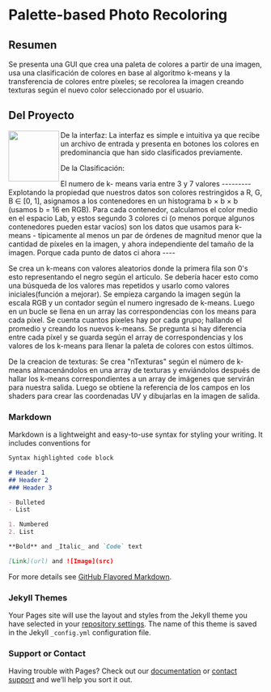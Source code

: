 # Palette-based Photo Recoloring
## Resumen
Se presenta una GUI que crea una paleta de colores a partir de una imagen, usa una clasificación de colores en base al algoritmo k-means y la transferencia de colores entre píxeles; se recolorea la imagen creando texturas según el nuevo color seleccionado por el usuario. 

## Del Proyecto

<img align="left" width="100" height="100" src="http://www.fillmurray.com/100/100">

De la interfaz: 
La interfaz es simple e intuitiva ya que recibe un archivo de entrada y presenta en botones los colores en predominancia que han sido clasificados previamente.

De la Clasificación:


 El numero de k- means varia entre 3 y 7 valores 
  ---------  Explotando la propiedad
que nuestros datos son colores restringidos a R, G, B ∈ [0, 1], asignamos
a los contenedores en un histograma b × b × b (usamos b = 16 en RGB).
Para cada contenedor, calculamos el color medio en el espacio Lab, y estos
segundo
3
colores ci (o menos porque algunos contenedores pueden estar vacíos) son los
datos que usamos para k-means - típicamente al menos un par de órdenes de
magnitud menor que la cantidad de píxeles en la imagen, y
ahora independiente del tamaño de la imagen. Porque cada punto de datos ci ahora ----



Se crea un k-means con valores aleatorios donde la primera fila son 0's esto representando el negro según el articulo. Se debería hacer esto como una búsqueda de los valores mas 
repetidos y usarlo como valores iniciales(función a mejorar).
Se empieza cargando la imagen según la escala RGB  y un contador según el numero ingresado de k-means.
Luego en un bucle se llena en un array las correspondencias con los means para cada píxel.
Se cuenta cuantos píxeles hay por cada grupo; hallando el promedio y creando los nuevos k-means.
Se pregunta si hay diferencia entre cada píxel y se guarda según el array de correspondencias y los valores de los k-means para llenar la paleta de colores con estos últimos.

De la creacion de texturas:
Se crea "nTexturas" según el número de k-means almacenándolos en una array de texturas y enviándolos después de hallar los k-means correspondientes a un array de imágenes que servirán para nuestra salida.
Luego se obtiene la referencia de los campos en los shaders para crear las coordenadas UV y dibujarlas en la imagen de salida.
### Markdown

Markdown is a lightweight and easy-to-use syntax for styling your writing. It includes conventions for

```markdown
Syntax highlighted code block

# Header 1
## Header 2
### Header 3

- Bulleted
- List

1. Numbered
2. List

**Bold** and _Italic_ and `Code` text

[Link](url) and ![Image](src)
```

For more details see [GitHub Flavored Markdown](https://guides.github.com/features/mastering-markdown/).

### Jekyll Themes

Your Pages site will use the layout and styles from the Jekyll theme you have selected in your [repository settings](https://github.com/AlejandraCC/Palette-based-Photo-Recoloring/settings). The name of this theme is saved in the Jekyll `_config.yml` configuration file.

### Support or Contact

Having trouble with Pages? Check out our [documentation](https://help.github.com/categories/github-pages-basics/) or [contact support](https://github.com/contact) and we’ll help you sort it out.
